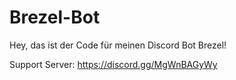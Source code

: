# Brezel-Bot

Hey, das ist der Code für meinen Discord Bot Brezel!

Support Server:
https://discord.gg/MgWnBAGyWy
